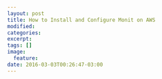 ```yaml
---
layout: post
title: How to Install and Configure Monit on AWS
modified:
categories: 
excerpt:
tags: []
image:
  feature:
date: 2016-03-03T00:26:47-03:00
---
```


